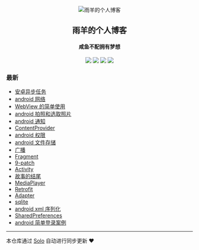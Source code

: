 <p align="center"><img alt="雨羊的个人博客" src="https://b3logfile.com/file/2021/01/4087334-f4f28b3b.png"></p><h2 align="center">
雨羊的个人博客
</h2>

<h4 align="center">咸鱼不配拥有梦想</h4>
<p align="center"><a title="雨羊的个人博客" target="_blank" href="https://github.com/Rainsheep/solo-blog"><img src="https://img.shields.io/github/last-commit/Rainsheep/solo-blog.svg?style=flat-square&color=FF9900"></a>
<a title="GitHub repo size in bytes" target="_blank" href="https://github.com/Rainsheep/solo-blog"><img src="https://img.shields.io/github/repo-size/Rainsheep/solo-blog.svg?style=flat-square"></a>
<a title="Solo Version" target="_blank" href="https://github.com/88250/solo/releases"><img src="https://img.shields.io/badge/solo-4.3.1-f1e05a.svg?style=flat-square&color=blueviolet"></a>
<a title="Hits" target="_blank" href="https://github.com/88250/hits"><img src="https://hits.b3log.org/Rainsheep/solo-blog.svg"></a></p>

### 最新

* [安卓异步任务](https://www.rainsheep.cn/articles/2021/04/15/1618476521805.html)
* [android 网络](https://www.rainsheep.cn/articles/2021/04/13/1618313917570.html)
* [WebView 的简单使用](https://www.rainsheep.cn/articles/2021/04/13/1618296000786.html)
* [android 拍照和选取照片](https://www.rainsheep.cn/articles/2021/04/13/1618294720036.html)
* [android 通知](https://www.rainsheep.cn/articles/2021/04/12/1618227970339.html)
* [ContentProvider](https://www.rainsheep.cn/articles/2021/04/08/1617868886760.html)
* [android 权限](https://www.rainsheep.cn/articles/2021/04/08/1617865314380.html)
* [android 文件存储](https://www.rainsheep.cn/articles/2021/04/08/1617861415907.html)
* [广播](https://www.rainsheep.cn/articles/2021/04/07/1617796517017.html)
* [Fragment](https://www.rainsheep.cn/articles/2021/04/07/1617792627577.html)
* [9-patch](https://www.rainsheep.cn/articles/2021/04/01/1617250240560.html)
* [Activity](https://www.rainsheep.cn/articles/2021/03/31/1617174515693.html)
* [故事的结尾](https://www.rainsheep.cn/articles/2021/03/24/1616597819508.html)
* [MediaPlayer](https://www.rainsheep.cn/articles/2021/03/23/1616481808245.html)
* [Retrofit](https://www.rainsheep.cn/articles/2021/03/08/1615173219101.html)
* [Adapter](https://www.rainsheep.cn/articles/2021/03/04/1614787552864.html)
* [sqlite](https://www.rainsheep.cn/articles/2021/03/03/1614706405706.html)
* [android xml 序列化](https://www.rainsheep.cn/articles/2021/02/25/1614188458515.html)
* [SharedPreferences](https://www.rainsheep.cn/articles/2021/02/25/1614187646287.html)
* [android 简单登录案例](https://www.rainsheep.cn/articles/2021/02/25/1614186033356.html)



---

本仓库通过 [Solo](https://github.com/88250/solo) 自动进行同步更新 ❤️ 